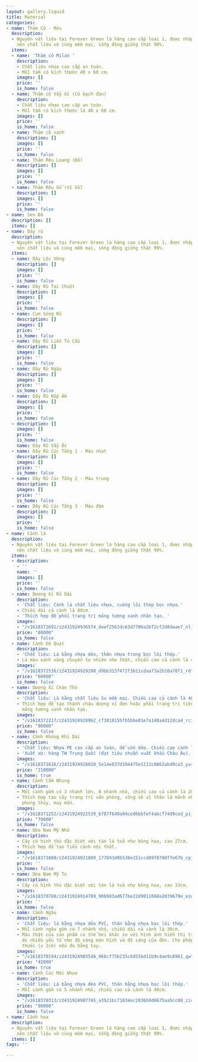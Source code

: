 ```yaml
---
layout: gallery.liquid
title: Material
categories:
- name: Thảm Cỏ - Rêu
  description:
  - Nguyên vật liệu tại Forever Green là hàng cao cấp loại 1, được nhập khẩu 100%,
    nên chất liệu vô cùng mềm mại, sống động giống thật 99%.
  items:
  - name: 'Thảm cỏ Milan '
    description:
    - Chất liệu nhựa cao cấp an toàn.
    - Mỗi tấm có kích thước 40 x 60 cm.
    images: []
    price: ''
    is_home: false
  - name: Thảm cỏ Vẩy ốc (Cỏ bạch đàn)
    description:
    - Chất liệu nhựa cao cấp an toàn.
    - Mỗi tấm có kích thước là 40 x 60 cm.
    images: []
    price: ''
    is_home: false
  - name: Thảm cỏ xanh
    description: []
    images: []
    price: ''
    is_home: false
  - name: Thảm Rêu Loang (Đỏ)
    description: []
    images: []
    price: ''
    is_home: false
  - name: Thảm Rêu Gỗ (Vĩ Gỗ)
    description: []
    images: []
    price: ''
    is_home: false
- name: Sen Đá
  description: []
  items: []
- name: Dây rũ
  description:
  - Nguyên vật liệu tại Forever Green là hàng cao cấp loại 1, được nhập khẩu 100%,
    nên chất liệu vô cùng mềm mại, sống động giống thật 99%.
  items:
  - name: Dây Lộc Vừng
    description: []
    images: []
    price: ''
    is_home: false
  - name: Dây Rũ Tai Chuột
    description: []
    images: []
    price: ''
    is_home: false
  - name: Cụm Sóng Rũ
    description: []
    images: []
    price: ''
    is_home: false
  - name: Dây Rũ Liễu Tú Cầu
    description: []
    images: []
    price: ''
    is_home: false
  - name: Dây Rũ Ngâu
    description: []
    images: []
    price: ''
    is_home: false
  - name: Dây Rũ Nắp Ấm
    description: []
    images: []
    price: ''
    is_home: false
  - description: []
    images: []
    price: ''
    is_home: false
    name: Dây Rũ Vẩy Ốc
  - name: Dây Rũ Cúc Tầng 1 - Màu nhạt
    description: []
    images: []
    price: ''
    is_home: false
  - name: Dây Rũ Cúc Tầng 2 - Màu trung
    description: []
    images: []
    price: ''
    is_home: false
  - name: Dây Rũ Cúc Tầng 3 - Màu đậm
    description: []
    images: []
    price: ''
    is_home: false
- name: Cành lá
  description:
  - Nguyên vật liệu tại Forever Green là hàng cao cấp loại 1, được nhập khẩu 100%,
    nên chất liệu vô cùng mềm mại, sống động giống thật 99%.
  items:
  - description:
    - ''
    name: ''
    images: []
    price: ''
    is_home: false
  - name: Dương Xỉ Rủ Dài
    description:
    - 'Chất liệu: Cành lá chất liệu nhựa, cuống lõi thép bọc nhựa.'
    - Chiều dài cả cành là 80cm.
    - 'Thích hợp để phối trang trí mảng tường xanh nhân tạo. '
    images:
    - "/v1618372691/z2431924936574_deef2562dc63d7706a26f2cf2d8daae7_nljhnn.jpg"
    price: "80000"
    is_home: false
  - name: Cành Dẻ Quạt
    description:
    - 'Chất liệu: Lá bằng nhựa dẻo, thân nhựa trong bọc lõi thép.'
    - Lá màu xanh vàng chuyển tự nhiên như thật, chiều cao cả cành là 40cm.
    images:
    - "/v1618372536/z2431924929298_d9bb313f472f3b11cdaa73a2b10a78f1_rdfdbc.jpg"
    price: "60000"
    is_home: false
  - name: Dương Xỉ Chân Thỏ
    description:
    - 'Chất liệu: Lá bằng chất liệu Su mềm mại. Chiều cao cả cành là 40cm.'
    - Thích hợp để tạo thành chậu dương xỉ đơn hoặc phối trang trí tiểu cảnh nội thất,
      mảng tường xanh nhân tạo.
    images:
    - "/v1618372217/z2431924928962_cf3818155fb5bbe01e7a148a4d12dca4_rciclm.jpg"
    price: "90000"
    is_home: false
  - name: Cành Không Khí Dài
    description:
    - 'Chất liệu: Nhựa PE cao cấp an toàn, dễ uốn dẻo. Chiều cao cành là 55cm.'
    - 'Xuất xứ: hàng TW Trung Quốc (đạt tiêu chuẩn xuất khẩu Châu Âu).'
    images:
    - "/v1618371616/z2431924928020_5e14e837d194475e1112c0862abd9ca3_yur8hf.jpg"
    price: "210000"
    is_home: true
  - name: Cành Cẩm Nhung
    description:
    - Mỗi cành gồm có 3 nhánh lớn, 8 nhánh nhỏ, chiều cao cả cành là 28cm.
    - Thích hợp tạo cây trang trí văn phòng, công sở vì thân lá mảnh nhỏ, mang ý nghĩa
      phong thủy, may mắn.
    images:
    - "/v1618371252/z2431924922539_b787f640a94ced6bbfef4abcf74d9ced_pijsop.jpg"
    price: "70000"
    is_home: false
  - name: Dứa Nam Mỹ Nhỏ
    description:
    - Cây có hình thù đặc biệt với tán lá toả như bông hoa, cao 27cm.
    - Thích hợp để tạo tiểu cảnh nội thất.
    images:
    - "/v1618371080/z2431924921809_177893d0b538e151ccd89f8780ffe67b_cpjudg.jpg"
    price: ''
    is_home: false
  - name: Dứa Nam Mỹ To
    description:
    - Cây có hình thù đặc biệt với tán lá toả như bông hoa, cao 33cm.
    images:
    - "/v1618370708/z2431924914789_90b983ad677be22d9011668a2039679e_ezgn01.jpg"
    price: ''
    is_home: false
  - name: Cành Ngâu
    description:
    - 'Chất liệu: lá bằng nhựa dẻo PVC, thân bằng nhựa bọc lõi thép.'
    - Mỗi cành ngâu gồm có 7 nhánh nhỏ, chiều dài cả cành là 30cm.
    - Màu thật của sản phẩm có thể hơi khác so với hình ảnh hiển thị trên trang web
      do nhiều yếu tố như độ sáng màn hình và độ sáng của đèn. Cho phép độ lệch kích
      thước (± 2cm) nếu đo bằng tay.
    images:
    - "/v1618370194/z2431924903548_966cf75b235c6455bd11b9c4ae9c8961_qwthfi.jpg"
    price: "42000"
    is_home: true
  - name: Cành Cúc Mốc Nhựa
    description:
    - 'Chất liệu: Lá bằng nhựa dẻo PVC, thân bằng nhựa bọc lõi thép.'
    - Mỗi cành gồm có 5 nhánh nhỏ, chiều cao cả cành là 40cm.
    images:
    - "/v1618370313/z2431924907745_a3521bc71034ec2036b8d6675aa5cc88_zicoqr.jpg"
    price: "90000"
    is_home: false
- name: Cành hoa
  description:
  - Nguyên vật liệu tại Forever Green là hàng cao cấp loại 1, được nhập khẩu 100%,
    nên chất liệu vô cùng mềm mại, sống động giống thật 99%.
  items: []
tags: ''

---
```

